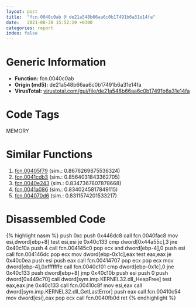 ```yaml
---
layout: post
title:  "fcn.0040c0ab @ de21a548b66aa6c0b17491b6a31e14fa"
date:   2021-08-30 15:52:19 +0300
categories: report
index: false
---
```


# Generic Information
- **Function:** fcn.0040c0ab
- **Origin (md5):** de21a548b66aa6c0b17491b6a31e14fa
- **VirusTotal:** [virustotal.com/gui/file/de21a548b66aa6c0b17491b6a31e14fa][virustotal_ref]

# Code Tags
<span class="tag" id="MEMORY">MEMORY</span>


# Similar Functions

1. [fcn.00405f79][similar_1_ref] (sim.: 0.8676269875536324)
2. [fcn.0041cdb3][similar_2_ref] (sim.: 0.8564031843362705)
3. [fcn.0040e243][similar_3_ref] (sim.: 0.8347367807878668)
4. [fcn.0041a086][similar_4_ref] (sim.: 0.8340245817849115)
5. [fcn.004070d6][similar_5_ref] (sim.: 0.8311574201533217)


# Disassembled Code

{% highlight nasm %}
push 0xc
push 0x446dc8
call fcn.0040fac8
mov esi,dword[ebp+8]
test esi,esi
je 0x40c133
cmp dword[0x44a55c],3
jne 0x40c10a
push 4
call fcn.004145c0
pop ecx
and dword[ebp-4],0
push esi
call fcn.004146dc
pop ecx
mov dword[ebp-0x1c],eax
test eax,eax
je 0x40c0ea
push esi
push eax
call fcn.00414707
pop ecx
pop ecx
mov dword[ebp-4],0xfffffffe
call fcn.0040c101
cmp dword[ebp-0x1c],0
jne 0x40c133
push dword[ebp+8]
jmp 0x40c10b
push esi
push 0
push dword[0x449c70]
call dword[sym.imp.KERNEL32.dll_HeapFree]
test eax,eax
jne 0x40c133
call fcn.00410c8f
mov esi,eax
call dword[sym.imp.KERNEL32.dll_GetLastError]
push eax
call fcn.00410c54
mov dword[esi],eax
pop ecx
call fcn.0040fb0d
ret 
{% endhighlight %}


[similar_1_ref]: /report/fcn.00405f79@950fc8a60b5bfd2ed28e8806b8cb3a4d
[similar_2_ref]: /report/fcn.0041cdb3@0aa2d73a5300dff2412388945614b507
[similar_3_ref]: /report/fcn.0040e243@591592f0b79217fc95d61f8c4f595f30
[similar_4_ref]: /report/fcn.0041a086@319cf4affa41f752783e62f81908d682
[similar_5_ref]: /report/fcn.004070d6@3752616178fdbffef61ac0481dbc8e8d
[virustotal_ref]: https://www.virustotal.com/gui/file/de21a548b66aa6c0b17491b6a31e14fa